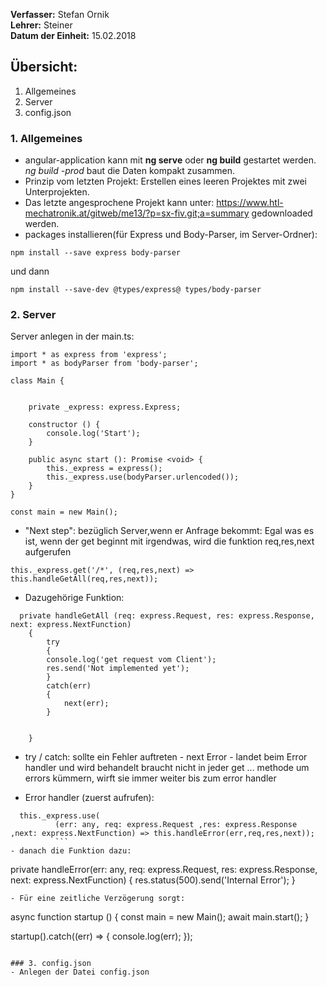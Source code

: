 **Verfasser:** Stefan Ornik   
**Lehrer:** Steiner   
**Datum der Einheit:** 15.02.2018
   
## Übersicht: 
1. Allgemeines
2. Server 
3. config.json

### 1. Allgemeines
- angular-application kann mit **ng serve** oder **ng build** gestartet werden. _ng build -prod_ baut die Daten kompakt zusammen.
- Prinzip vom letzten Projekt: Erstellen eines leeren Projektes mit zwei Unterprojekten.
- Das letzte angesprochene Projekt kann unter: https://www.htl-mechatronik.at/gitweb/me13/?p=sx-fiv.git;a=summary gedownloaded werden.
- packages installieren(für Express und Body-Parser, im Server-Ordner): 
```
npm install --save express body-parser
```
und dann
```
npm install --save-dev @types/express@ types/body-parser
```
### 2. Server
Server anlegen in der main.ts:
```
import * as express from 'express';
import * as bodyParser from 'body-parser';

class Main {

   
    private _express: express.Express;

    constructor () {
        console.log('Start');
    }

    public async start (): Promise <void> {
        this._express = express();
        this._express.use(bodyParser.urlencoded());
    }
}

const main = new Main();
```
- "Next step": bezüglich Server,wenn er Anfrage bekommt: Egal was es ist, wenn der get beginnt mit irgendwas, wird die funktion req,res,next aufgerufen

```
this._express.get('/*', (req,res,next) => this.handleGetAll(req,res,next));
```
- Dazugehörige Funktion:
```
  private handleGetAll (req: express.Request, res: express.Response, next: express.NextFunction)
    {
        try
        {
        console.log('get request vom Client');
        res.send('Not implemented yet');
        }
        catch(err)
        {
            next(err);
        }

        
    }
 ```
 - try / catch:  sollte ein Fehler auftreten - next Error - landet beim Error handler und wird behandelt
  braucht nicht in jeder get ... methode um errors kümmern, wirft sie immer weiter bis zum error handler
  
  - Error handler (zuerst aufrufen):
  ```
    this._express.use(
            (err: any, req: express.Request ,res: express.Response ,next: express.NextFunction) => this.handleError(err,req,res,next));
            ```
 - danach die Funktion dazu:
 ```
  private handleError(err: any, req: express.Request, res: express.Response, next: express.NextFunction)
    {
            res.status(500).send('Internal Error');
    }
 ```
 - Für eine zeitliche Verzögerung sorgt:
 ```
 async function startup () {
    const main = new Main();
    await main.start();
}

startup().catch((err) => {
    console.log(err);
});

 ```
 
### 3. config.json
- Anlegen der Datei config.json
